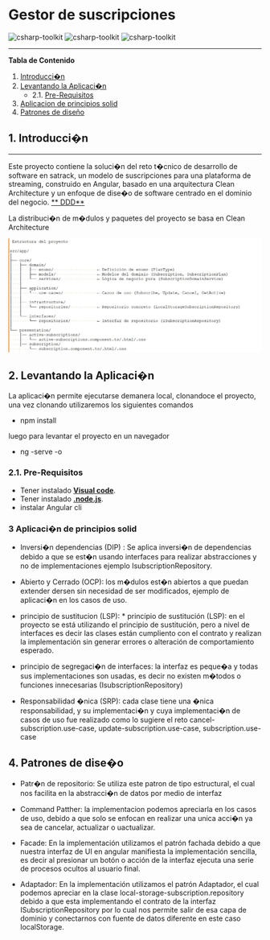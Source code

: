 # Gestor de suscripciones
![csharp-toolkit](https://img.shields.io/badge/Angular-Service-purple)
![csharp-toolkit](https://img.shields.io/badge/Clean-Architecture-blue)
![csharp-toolkit](https://img.shields.io/badge/LocalStorage-json-orange)

***
**Tabla de Contenido**
1. [Introducci�n](#id1)
2. [Levantando la Aplicaci�n](#id2)
    * 2.1. [Pre-Requisitos](#id2.1)
3. [Aplicacion de principios solid](#id3)
4. [Patrones de diseño](#id4)


## 1. Introducci�n
***
Este proyecto contiene la soluci�n del reto t�cnico de desarrollo de software en satrack,
un modelo de suscripciones para una plataforma de streaming, construido en Angular, basado en una arquitectura Clean Architecture y un enfoque de dise�o de software centrado en el dominio del negocio. [** DDD**](#id4) 

La distribuci�n de m�dulos y paquetes del proyecto se basa en Clean Architecture

![Estructura Proyecto ](doc/Estructura_proyecto.png)

## 2. Levantando la Aplicaci�n

La aplicaci�n permite ejecutarse demanera local, clonandoce el proyecto, una vez clonando utilizaremos los siguientes comandos 

* npm install

luego para levantar el proyecto en un navegador 
* ng -serve -o

### 2.1. Pre-Requisitos
* Tener instalado [**Visual code**](https://code.visualstudio.com/).
* Tener instalado [**.node.js**](https://nodejs.org/es/download).
* instalar Angular cli 


### 3  Aplicaci�n de principios solid

* Inversi�n dependencias (DIP) : Se aplica inversi�n de dependencias debido a que se est�n usando interfaces  para realizar abstracciones y no de implementaciones ejemplo IsubscriptionRepository.

* Abierto y Cerrado (OCP): los m�dulos est�n abiertos a que puedan extender dersen sin necesidad de ser modificados, ejemplo de aplicaci�n en los casos de uso.

* principio de sustitucion   (LSP): * principio de sustitución   (LSP): en el proyecto se está utilizando el principio de sustitución, pero a nivel de interfaces es decir las clases están cumpliento con el contrato y realizan la implementación sin generar errores o alteración de comportamiento esperado.

* principio de segregaci�n de interfaces: la interfaz es peque�a y todas sus implementaciones son usadas, es decir no existen m�todos o funciones innecesarias (IsubscriptionRepository)


* Responsabilidad �nica (SRP): cada clase tiene una �nica responsabilidad, y su implementaci�n y cuya implementaci�n de casos de uso fue realizado como lo sugiere el reto cancel-subscription.use-case, update-subscription.use-case, subscription.use-case


## 4. Patrones de dise�o

* Patr�n de repositorio: Se utiliza este patron de tipo estructural, el cual nos facilita en la abstracci�n de datos por medio de interfaz

* Command Patther: la implementacion podemos apreciarla en los casos de uso, debido a que solo se enfocan en realizar una unica acci�n ya sea de cancelar, actualizar o uactualizar.

* Facade: En la implementación utilizamos el patrón fachada debido a que nuestra interfaz de UI en angular manifiesta la implementación sencilla, es decir al presionar un botón o acción de la interfaz ejecuta una serie de procesos ocultos al usuario final.

* Adaptador: En la implementación utilizamos el patrón Adaptador, el cual podemos apreciar en la clase local-storage-subscription.repository debido a que esta implementando el contrato de la interfaz ISubscriptionRepository por lo cual nos permite salir de esa capa de dominio y conectarnos con fuente de datos diferente en este caso localStorage.
